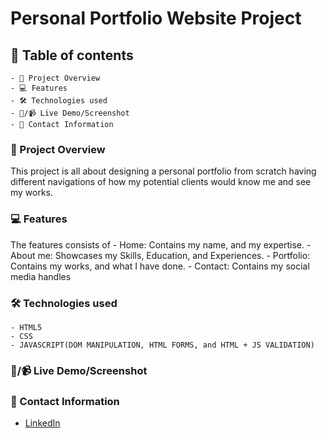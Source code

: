 # Personal Portfolio Website Project

## 📑 Table of contents
    - 📖 Project Overview
    - 💻 Features
    - 🛠️ Technologies used
    - 📸/📹 Live Demo/Screenshot
    - 👤 Contact Information


### 📖 Project Overview

This project is all about designing a personal portfolio from scratch having different navigations of how my potential clients would know me and see my works.

### 💻 Features

The features consists of 
    - Home: Contains my name, and my expertise.
    - About me: Showcases my Skills, Education, and Experiences.
    - Portfolio: Contains my works, and what I have done.
    - Contact: Contains my social media handles

### 🛠️ Technologies used
    - HTML5
    - CSS
    - JAVASCRIPT(DOM MANIPULATION, HTML FORMS, and HTML + JS VALIDATION)

### 📸/📹 Live Demo/Screenshot



### 👤 Contact Information

- [LinkedIn](https://www.linkedin.com/in/augustine-ugberaese-223692162/)